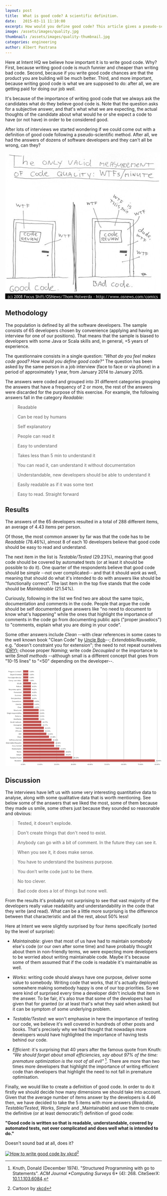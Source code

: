 ```yaml
---
layout: post
title:  What is good code? A scientific definition.
date:   2015-03-11 11:10:00
excerpt: How would you define good code? This article gives a pseudo-scientific answer to that question after asking a sample of 65 developers that same question.
image: /assets/images/quality.jpg
thumbnail: /assets/images/quality-thumbnail.jpg
categories: engineering
author: Albert Pastrana
---
```

Here at Intent HQ we believe how important it is to write good code. Why? First, because writing good code is much funnier and cheaper than writing bad code. Second, because if you write good code chances are that the product you are building will be much better. Third, and more important, because writing good code is what we are supposed to do: after all, we are getting paid for doing our job *well*.

It's because of the importance of writing good code that we always ask the candidates what do they believe good code is. Note that the question asks for a subjective answer, and that's what what we are expecting, the actual thoughts of the candidate about what would he or she expect a code to have (or not have) in order to be considered good.

After lots of interviews we started wondering if we could come out with a definition of good code following a pseudo-scientific method. After all, we had the answers of dozens of software developers and they can't all be wrong, can they?

[![Good code measure is wtf/minute by osnews](/assets/images/good-code-wtf.jpg)](http://mobile.osnews.com/story.php/19266/WTFs_m)

## Methodology
The population is defined by all the software developers. The sample consists of 65 developers chosen by convenience (applying and having an interview for one of our positions). That means that the sample is biased to developers with some Java or Scala skills and, in general, +5 years of experience.

The questionnaire consists in a single question: _"What do you feel makes code good? How would you define good code?"_ The question has been asked by the same person in a job interview (face to face or via phone) in a period of approximately 1 year, from January 2014 to January 2015.

The answers were coded and grouped into 31 different categories grouping the answers that have a frequency of 2 or more, the rest of the answers were discarded for the purpose of this exercise. For example, the following answers fall in the category _Readable_:

> Readable

> Can be read by humans

> Self explanatory

> People can read it

> Easy to understand

> Takes less than 5 min to understand it

> You can read it, can understand it without documentation

> Understandable, new developers should be able to understand it

> Easily readable as if it was some text

> Easy to read. Straight forward


## Results

The answers of the 65 developers resulted in a total of 288 different items, an average of 4.43 items per person.

Of those, the most common answer by far was that the code has to be _Readable_ (78.46%), almost 8 of each 10 developers believe that good code should be easy to read and understand.

The next item in the list is _Testable/Tested_ (29.23%), meaning that good code should be covered by automated tests (or at least it should be possible to do it). One quarter of the respondents believe that good code should be _simple_ --not over complicated-- and that it should _work_ as well, meaning that should do what it's intended to do with answers like should be "functionally correct". The last item in the top five stands that the code should be _Maintainable_ (21.54%).

Curiously, following in the list we find two are about the same topic, documentation and comments in the code. People that argue the code should be self documented gave answers like  "no need to document to know what's happening" while the ones that highlight the importance of comments in the code go from documenting public apis ("proper javadocs") to "comments, explain what you are doing in your code".

Some other answers include _Clean_ --with clear references in some cases to the well known book "Clean Code" by [Uncle Bob](http://en.wikipedia.org/wiki/Robert_Cecil_Martin)--; _Extendable/Reusable_, e.g. "doesn't constraint you for extension"; the need to not repeat ourselves ([_DRY_](http://en.wikipedia.org/wiki/Don%27t_repeat_yourself)); choose proper _Naming_; write code _Decoupled_ or the importance to write _Small methods_ --although small is a different concept that goes from "10-15 lines" to "<50" depending on the developer--.

![Characteristics of good code](/assets/images/good-code-characteristics.png)

## Discussion

The interviews have left us with some very interesting quantitative data to analyse, along with some qualitative data that is worth mentioning. See below some of the answers that we liked the most, some of them because they made us smile, some others just because they sounded so reasonable and obvious:

> Tested, it doesn't explode.

> Don't create things that don't need to exist.

> Anybody can go with a bit of comment. In the future they can see it.

> When you see it, it does make sense.

> You have to understand the business purpose.

> You don’t write code just to be there.

> No too clever.

> Bad code does a lot of things but none well.

From the results it's probably not surprising to see that vast majority of the developers really value readability and understandability in the code that they write (and read). What can be a little more surprising is the difference between that characteristic and all the rest, about 50% less!

Here at Intent we were slightly surprised by four items specifically (sorted by the level of surprise):

* _Maintainable_: given that most of us have had to maintain somebody else's code (or our own after some time) and have probably thought about them in non-friendly terms, we were expecting more developers to be worried about writing maintainable code. Maybe it's because some of them assumed that if the code is readable it's maintainable as well.

* _Works_: writing code should always have one purpose, deliver some value to somebody. Writing code that works, that it's actually deployed somewhere making somebody happy is one of our top priorities. So we were kind of surprised every time a developer didn't include that item in the answer. To be fair, it's also true that some of the developers had given that for granted (or at least that's what they said when asked) but it can be symptom of some underlying problem.

* _Testable/Tested_: we won't emphasise in here the importance of testing our code, we believe it's well covered in hundreds of other posts and books. That's precisely why we had thought that nowadays more developers would have highlighted the importance of having tests behind our code.

* _Efficient_: it's surprising that 40 years after the famous quote from Knuth: _"We should forget about small efficiencies, say about 97% of the time: premature optimization is the root of all evil"_ [^1]. There are more than two times more developers that highlight the importance of writing efficient code than developers that highlight the need to not fall in premature optimisation.

[^1]: Knuth, Donald (December 1974). "Structured Programming with go to Statements". _ACM Journal *Computing Surveys_ 6* (4): 268. CiteSeerX: [10.1.1.103.6084](http://citeseerx.ist.psu.edu/viewdoc/summary?doi=10.1.1.103.6084).

Finally, we would like to create a definition of good code. In order to do it firstly we should decide how many dimensions we should take into account. Given that the average number of items answer by the developers is 4.46 then, we have decided to take the 5 items with more answers (_Readable_, _Testable/Tested_, _Works_, _Simple_ and _Maintainable) and use them to create the definitive (or at least democratic?) definition of good code:

**"Good code is written so that is readable, understandable, covered by automated tests, not over complicated and does well what is intended to do."**

Doesn't sound bad at all, does it?

[![How to write good code by xkcd](http://imgs.xkcd.com/comics/good_code.png)](http://xkcd.com/844/)[^2]

[^2]: Cartoon by [xkcd](http://xkcd.com/)
